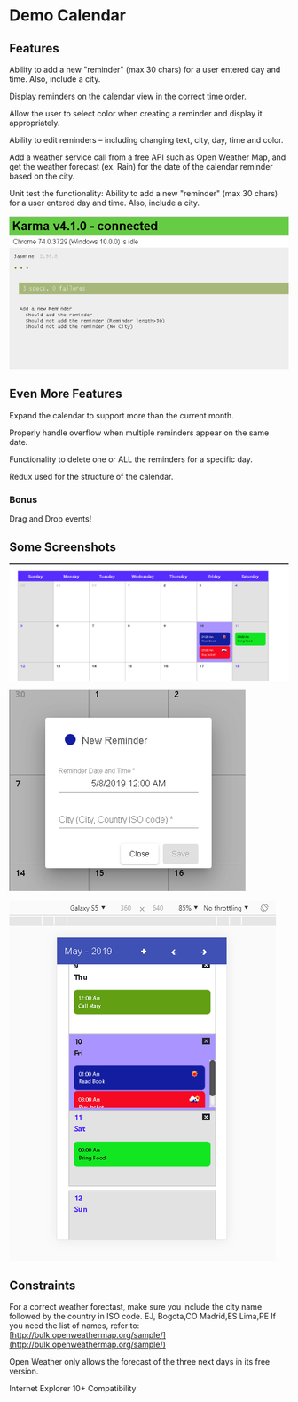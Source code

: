 # Demo Calendar

## Features

Ability to add a new "reminder" (max 30 chars) for a user entered day and time. Also, include a city.

Display reminders on the calendar view in the correct time order.

Allow the user to select color when creating a reminder and display it appropriately.

Ability to edit reminders – including changing text, city, day, time and color.

Add a weather service call from a free API such as Open Weather Map, and get the weather forecast (ex. Rain) for the date of the calendar reminder based on the city.

Unit test the functionality: Ability to add a new "reminder" (max 30 chars) for a user entered day and time. Also, include a city.

![Unit Tests](docs/img/UnitTests.PNG)

## Even More Features

Expand the calendar to support more than the current month.

Properly handle overflow when multiple reminders appear on the same date.

Functionality to delete one or ALL the reminders for a specific day.

Redux used for the structure of the calendar.

### Bonus

Drag and Drop events!

## Some Screenshots

![Demo Calendar](docs/img/demoCalendar.PNG)

![Add Reminder](docs/img/AddReminder.PNG)

![Mobile](docs/img/Mobile.PNG)

## Constraints

For a correct weather forectast, make sure you include the city name followed by the country in ISO code. EJ, Bogota,CO Madrid,ES Lima,PE
If you need the list of names, refer to: [http://bulk.openweathermap.org/sample/](http://bulk.openweathermap.org/sample/)

Open Weather only allows the forecast of the three next days in its free version.

Internet Explorer 10+ Compatibility
